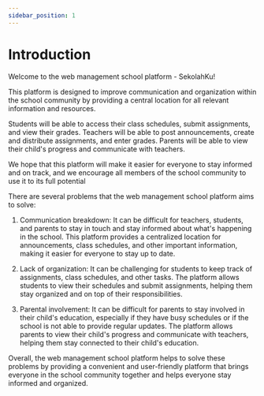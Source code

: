 ```yaml
---
sidebar_position: 1
---
```


# Introduction

Welcome to the web management school platform - SekolahKu!

This platform is designed to improve communication and organization within the school community by providing a central location for all relevant information and resources.

Students will be able to access their class schedules, submit assignments, and view their grades. Teachers will be able to post announcements, create and distribute assignments, and enter grades. Parents will be able to view their child's progress and communicate with teachers.

We hope that this platform will make it easier for everyone to stay informed and on track, and we encourage all members of the school community to use it to its full potential

There are several problems that the web management school platform aims to solve:

1. Communication breakdown: It can be difficult for teachers, students, and parents to stay in touch and stay informed about what's happening in the school. This platform provides a centralized location for announcements, class schedules, and other important information, making it easier for everyone to stay up to date.

2. Lack of organization: It can be challenging for students to keep track of assignments, class schedules, and other tasks. The platform allows students to view their schedules and submit assignments, helping them stay organized and on top of their responsibilities.

3. Parental involvement: It can be difficult for parents to stay involved in their child's education, especially if they have busy schedules or if the school is not able to provide regular updates. The platform allows parents to view their child's progress and communicate with teachers, helping them stay connected to their child's education.

Overall, the web management school platform helps to solve these problems by providing a convenient and user-friendly platform that brings everyone in the school community together and helps everyone stay informed and organized.
